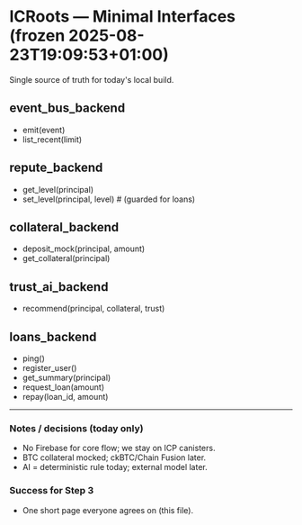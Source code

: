 # ICRoots — Minimal Interfaces (frozen 2025-08-23T19:09:53+01:00)

Single source of truth for today's local build.

## event_bus_backend
- emit(event)
- list_recent(limit)

## repute_backend
- get_level(principal)
- set_level(principal, level)   # (guarded for loans)

## collateral_backend
- deposit_mock(principal, amount)
- get_collateral(principal)

## trust_ai_backend
- recommend(principal, collateral, trust)

## loans_backend
- ping()
- register_user()
- get_summary(principal)
- request_loan(amount)
- repay(loan_id, amount)

---

### Notes / decisions (today only)
- No Firebase for core flow; we stay on ICP canisters.
- BTC collateral mocked; ckBTC/Chain Fusion later.
- AI = deterministic rule today; external model later.

### Success for Step 3
- One short page everyone agrees on (this file).

